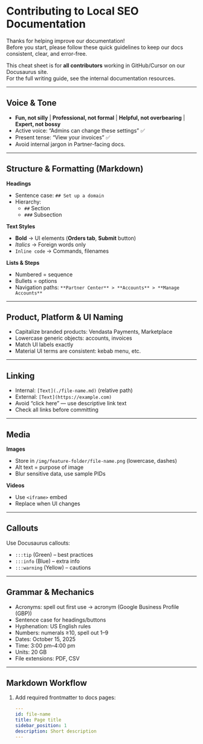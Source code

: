 # Contributing to Local SEO Documentation

Thanks for helping improve our documentation!  
Before you start, please follow these quick guidelines to keep our docs consistent, clear, and error-free.

This cheat sheet is for **all contributors** working in GitHub/Cursor on our Docusaurus site.  
For the full writing guide, see the internal documentation resources.

---

## Voice & Tone
- **Fun, not silly** | **Professional, not formal** | **Helpful, not overbearing** | **Expert, not bossy**
- Active voice: “Admins can change these settings” ✅
- Present tense: “View your invoices” ✅
- Avoid internal jargon in Partner-facing docs.

---

## Structure & Formatting (Markdown)

**Headings**
- Sentence case: `## Set up a domain`
- Hierarchy:
  - `##` Section
  - `###` Subsection

**Text Styles**
- **Bold** → UI elements (**Orders tab**, **Submit** button)
- *Italics* → Foreign words only
- `Inline code` → Commands, filenames

**Lists & Steps**
- Numbered = sequence
- Bullets = options
- Navigation paths: `**Partner Center** > **Accounts** > **Manage Accounts**`

---

## Product, Platform & UI Naming
- Capitalize branded products: Vendasta Payments, Marketplace
- Lowercase generic objects: accounts, invoices
- Match UI labels exactly
- Material UI terms are consistent: kebab menu, etc.

---

## Linking
- Internal: `[Text](./file-name.md)` (relative path)
- External: `[Text](https://example.com)`
- Avoid “click here” — use descriptive link text
- Check all links before committing

---

## Media

**Images**
- Store in `/img/feature-folder/file-name.png` (lowercase, dashes)
- Alt text = purpose of image
- Blur sensitive data, use sample PIDs

**Videos**
- Use `<iframe>` embed
- Replace when UI changes

---

## Callouts
Use Docusaurus callouts:
- `:::tip` (Green) – best practices
- `:::info` (Blue) – extra info
- `:::warning` (Yellow) – cautions

---

## Grammar & Mechanics
- Acronyms: spell out first use → acronym (Google Business Profile (GBP))
- Sentence case for headings/buttons
- Hyphenation: US English rules
- Numbers: numerals ≥10, spell out 1–9
- Dates: October 15, 2025
- Time: 3:00 pm–4:00 pm
- Units: 20 GB
- File extensions: PDF, CSV

---

## Markdown Workflow
1. Add required frontmatter to docs pages:
   ```yaml
   ---
   id: file-name
   title: Page title
   sidebar_position: 1
   description: Short description
   ---
